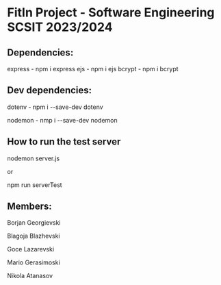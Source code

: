 # FitIn Project - Software Engineering SCSIT 2023/2024
## Dependencies:
express - npm i express
ejs - npm i ejs
bcrypt - npm i bcrypt

## Dev dependencies:
dotenv - npm i --save-dev dotenv

nodemon - nmp i --save-dev nodemon

## How to run the test server
nodemon server.js

or

npm run serverTest

## Members:
Borjan Georgievski 

Blagoja Blazhevski 

Goce Lazarevski 

Mario Gerasimoski 

Nikola Atanasov
